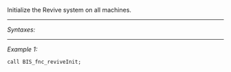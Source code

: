 Initialize the Revive system on all machines.


---
*Syntaxes:*



---
*Example 1:*

```sqf
call BIS_fnc_reviveInit;
```